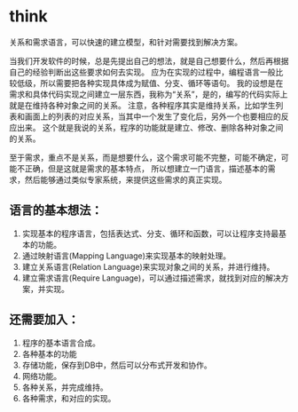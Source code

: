 # think
关系和需求语言，可以快速的建立模型，和针对需要找到解决方案。

当我们开发软件的时候，总是先提出自己的想法，就是自己想要什么，然后再根据自己的经验判断出这些要求如何去实现。
应为在实现的过程中，编程语言一般比较低级，所以需要把各种实现具体成为赋值、分支、循环等语句。
我的设想是在需求和具体代码实现之间建立一层东西，我称为“关系”，是的，编写的代码实际上就是在维持各种对象之间的关系。
注意，各种程序其实是维持关系，比如学生列表和画面上的列表的对应关系，当其中一个发生了变化后，另外一个也要相应的反应出来。
这个就是我说的关系，程序的功能就是建立、修改、删除各种对象之间的关系。

至于需求，重点不是关系，而是想要什么，这个需求可能不完整，可能不确定，可能不正确，但是这就是需求的基本特点，
所以想建立一门语言，描述基本的需求，然后能够通过类似专家系统，来提供这些需求的真正实现。

## 语言的基本想法：
1. 实现基本的程序语言，包括表达式、分支、循环和函数，可以让程序支持最基本的功能。
1. 通过映射语言(Mapping Language)来实现基本的映射处理。
1. 建立关系语言(Relation Language)来实现对象之间的关系，并进行维持。
1. 建立需求语言(Require Language)，可以通过描述需求，就找到对应的解决方案，并实现。

## 还需要加入：
1. 程序的基本语言合成。
1. 各种基本的功能
  1. 存储功能，保存到DB中，然后可以分布式开发和协作。
  1. 网络功能。
1. 各种关系，并完成维持。
1. 各种需求，和对应的实现。

